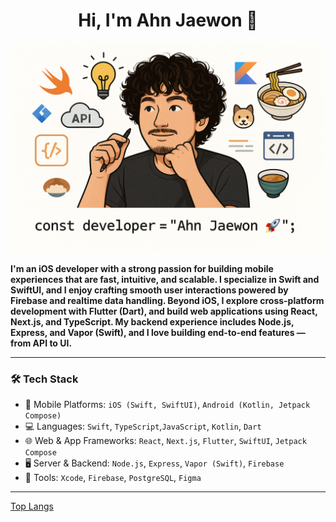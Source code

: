 <h1 align="center">Hi, I'm Ahn Jaewon 👋</h1>

<p align="center">
  <img src="https://raw.githubusercontent.com/Ahn-Jwon/Ahn-Jwon/main/ahn-jaewon-dev.png" width="600" alt="Ahn Jaewon Developer Illustration" />
</p>

<p align="left">
<b>
I'm an iOS developer with a strong passion for building mobile experiences that are fast, intuitive, and scalable.
I specialize in Swift and SwiftUI, and I enjoy crafting smooth user interactions powered by Firebase and realtime data handling.
Beyond iOS, I explore cross-platform development with Flutter (Dart), and build web applications using React, Next.js, and TypeScript.
My backend experience includes Node.js, Express, and Vapor (Swift), and I love building end-to-end features — from API to UI.
</b>
</p>


---

### 🛠️ Tech Stack

- 📱 Mobile Platforms: `iOS (Swift, SwiftUI)`, `Android (Kotlin, Jetpack Compose)`
- 💻 Languages: `Swift`, `TypeScript`,`JavaScript`, `Kotlin`, `Dart`
- 🌐 Web & App Frameworks: `React`, `Next.js`, `Flutter`, `SwiftUI`, `Jetpack Compose`
- 🖥️ Server & Backend: `Node.js`, `Express`, `Vapor (Swift)`, `Firebase`
- 🧰 Tools: `Xcode`, `Firebase`, `PostgreSQL`, `Figma`
  
---
[Top Langs](https://github-readme-stats.vercel.app/api/top-langs/?username=Ahn-Jwon&layout=compact)

